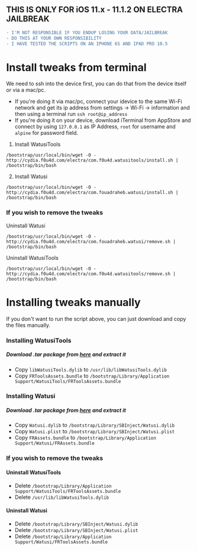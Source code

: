 ## THIS IS ONLY FOR iOS 11.x - 11.1.2 ON ELECTRA JAILBREAK

```diff
- I'M NOT RESPONSIBLE IF YOU ENDUP LOSING YOUR DATA/JAILBREAK
- DO THIS AT YOUR OWN RESPONSIBILITY
- I HAVE TESTED THE SCRIPTS ON AN IPHONE 6S AND IPAD PRO 10.5
```

# Install tweaks from terminal

We need to ssh into the device first, you can do that from the device itself or via a mac/pc.

* If you're doing it via mac/pc, connect your idevice to the same Wi-Fi network and get its ip address from settings -> Wi-Fi -> information and then using a terminal run ```ssh root@ip_address```
* If you're doing it on your device, download iTerminal from AppStore and connect by using `127.0.0.1` as IP Address, `root` for username and `alpine` for password field.

1. Install WatusiTools

```
/bootstrap/usr/local/bin/wget -O - http://cydia.f0u4d.com/electra/com.f0u4d.watusitools/install.sh | /bootstrap/bin/bash
```

2. Install Watusi

```
/bootstrap/usr/local/bin/wget -O - http://cydia.f0u4d.com/electra/com.fouadraheb.watusi/install.sh | /bootstrap/bin/bash
```

### If you wish to remove the tweaks

Uninstall Watusi

```
/bootstrap/usr/local/bin/wget -O - http://cydia.f0u4d.com/electra/com.fouadraheb.watusi/remove.sh | /bootstrap/bin/bash
```

Uninstall WatusiTools

```
/bootstrap/usr/local/bin/wget -O - http://cydia.f0u4d.com/electra/com.f0u4d.watusitools/remove.sh | /bootstrap/bin/bash
```



# Installing tweaks manually

If you don't want to run the script above, you can just download and copy the files manually.

### Installing WatusiTools

##### Download .tar package from [here](http://cydia.f0u4d.com/electra/com.f0u4d.watusitools/package.tar) and extract it

* Copy `libWatusiTools.dylib` to `/usr/lib/libWatusiTools.dylib`
* Copy `FRToolsAssets.bundle` to `/bootstrap/Library/Application Support/WatusiTools/FRToolsAssets.bundle`


### Installing Watusi

##### Download .tar package from [here](http://cydia.f0u4d.com/electra/com.fouadraheb.watusi/package.tar) and extract it

* Copy `Watusi.dylib` to `/bootstrap/Library/SBInject/Watusi.dylib`
* Copy `Watusi.plist` to `/bootstrap/Library/SBInject/Watusi.plist`
* Copy `FRAssets.bundle` to `/bootstrap/Library/Application Support/Watusi/FRAssets.bundle`

### If you wish to remove the tweaks

#### Uninstall WatusiTools

* Delete `/bootstrap/Library/Application Support/WatusiTools/FRToolsAssets.bundle`
* Delete `/usr/lib/libWatusiTools.dylib`

#### Uninstall Watusi

* Delete `/bootstrap/Library/SBInject/Watusi.dylib`
* Delete `/bootstrap/Library/SBInject/Watusi.plist`
* Delete `/bootstrap/Library/Application Support/Watusi/FRToolsAssets.bundle`
